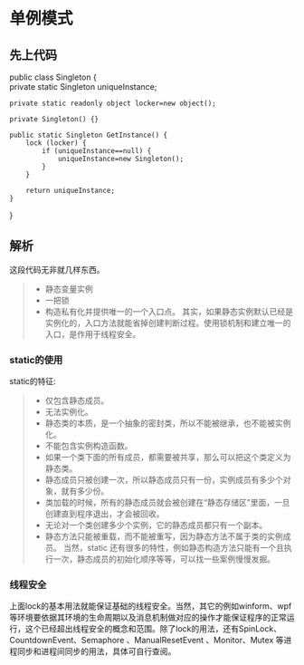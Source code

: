 # 单例模式 

## 先上代码 
public class Singleton {  
    private static Singleton uniqueInstance;  

    private static readonly object locker=new object();  

    private Singleton() {}  

    public static Singleton GetInstance() {  
        lock (locker) {  
            if (uniqueInstance==null) {  
                uniqueInstance=new Singleton();  
            }  
        }  

        return uniqueInstance;  
    }  
}  

## 解析
这段代码无非就几样东西。
> * 静态变量实例
> * 一把锁
> * 构造私有化并提供唯一的一个入口点。
其实，如果静态实例默认已经是实例化的，入口方法就能省掉创建判断过程。使用锁机制和建立唯一的入口，是作用于线程安全。  

### static的使用
static的特征:  
> * 仅包含静态成员。
> * 无法实例化。
> * 静态类的本质，是一个抽象的密封类，所以不能被继承，也不能被实例化。
> * 不能包含实例构造函数。
> * 如果一个类下面的所有成员，都需要被共享，那么可以把这个类定义为静态类。
> * 静态成员只被创建一次，所以静态成员只有一份，实例成员有多少个对象，就有多少份。
> * 类加载的时候，所有的静态成员就会被创建在“静态存储区”里面，一旦创建直到程序退出，才会被回收。
> * 无论对一个类创建多少个实例，它的静态成员都只有一个副本。
> * 静态方法只能被重载，而不能被重写，因为静态方法不属于类的实例成员。
当然，static 还有很多的特性，例如静态构造方法只能有一个且执行一次，静态成员的初始化顺序等等，可以找一些案例慢慢发掘。  

### 线程安全
上面lock的基本用法就能保证基础的线程安全。当然，其它的例如winform、wpf等环境要依据其环境的生命周期以及消息机制做对应的操作才能保证程序的正常运行，这个已经超出线程安全的概念和范围。除了lock的用法，还有SpinLock、 CountdownEvent、Semaphore 、ManualResetEvent 、Monitor、Mutex 等进程同步和进程间同步的用法，具体可自行查阅。  

